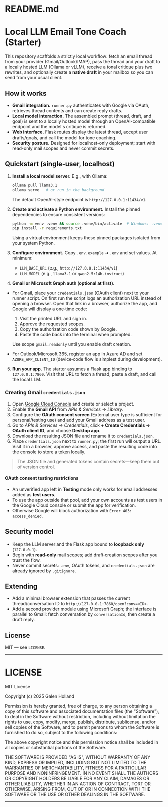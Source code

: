 # README.md

# Local LLM Email Tone Coach (Starter)

This repository scaffolds a strictly local workflow: fetch an email thread from your provider (Gmail/Outlook/IMAP), pass the thread and your draft to a locally hosted LLM (Ollama or vLLM), receive a tonal critique plus two rewrites, and optionally create a **native draft** in your mailbox so you can send from your usual client.

## How it works

* **Gmail integration.** `runner.py` authenticates with Google via OAuth, retrieves thread contents and can create reply drafts.
* **Local model interaction.** The assembled prompt (thread, draft, and goal) is sent to a locally hosted model through an OpenAI-compatible endpoint and the model's critique is returned.
* **Web interface.** Flask routes display the latest thread, accept user drafts/goals, and call the model for tone coaching.
* **Security posture.** Designed for localhost-only deployment; start with read-only mail scopes and never commit secrets.

## Quickstart (single‑user, localhost)

1. **Install a local model server.** E.g., with Ollama:

   ```bash
   ollama pull llama3.1
   ollama serve   # or run in the background
   ```

   The default OpenAI‑style endpoint is `http://127.0.0.1:11434/v1`.

2. **Create and activate a Python environment.** Install the pinned dependencies to ensure consistent versions:

   ```bash
   python -m venv .venv && source .venv/bin/activate  # Windows: .venv\Scripts\activate
   pip install -r requirements.txt
   ```

   Using a virtual environment keeps these pinned packages isolated from your system Python.

3. **Configure environment.** Copy `.env.example` ➜ `.env` and set values. At minimum:

   * `LLM_BASE_URL` (e.g., `http://127.0.0.1:11434/v1`)
   * `LLM_MODEL` (e.g., `llama3.1` or `qwen2.5:14b-instruct`)

4. **Gmail or Microsoft Graph auth (optional at first).**

  * For Gmail, place your `credentials.json` (OAuth client) next to your runner script. On first run the script logs an authorization URL instead of opening a browser. Open that link in a browser, authorize the app, and Google will display a one‑time code:

    1. Visit the printed URL and sign in.
    2. Approve the requested scopes.
    3. Copy the authorization code shown by Google.
    4. Paste the code back into the terminal when prompted.

    Use scope `gmail.readonly` until you enable draft creation.
   * For Outlook/Microsoft 365, register an app in Azure AD and set `AZURE_APP_CLIENT_ID` (device‑code flow is simplest during development).

5. **Run your app.** The starter assumes a Flask app binding to `127.0.0.1:7860`. Visit that URL to fetch a thread, paste a draft, and call the local LLM.

### Creating Gmail `credentials.json`

1. Open [Google Cloud Console](https://console.cloud.google.com/) and create or select a project.
2. Enable the **Gmail API** from *APIs & Services → Library*.
3. Configure the **OAuth consent screen** (External user type is sufficient for personal/testing use) and add your Gmail address as a test user.
4. Go to *APIs & Services → Credentials*, click **+ Create Credentials → OAuth client ID**, and choose **Desktop app**.
5. Download the resulting JSON file and rename it to `credentials.json`.
6. Place `credentials.json` next to `runner.py`; the first run will output a URL. Visit it in a browser, approve access, and paste the resulting code into the console to store a token locally.

> The JSON file and generated tokens contain secrets—keep them out of version control.

#### OAuth consent testing restrictions

* An unverified app left in **Testing** mode only works for email addresses added as **test users**.
* To use the app outside that pool, add your own accounts as test users in the Google Cloud console or submit the app for verification.
* Otherwise Google will block authorization with `Error 403: access_denied`.

## Security model

* Keep the LLM server and the Flask app bound to **loopback only** (`127.0.0.1`).
* Begin with **read‑only** mail scopes; add draft‑creation scopes after you trust the flow.
* Never commit secrets: `.env`, OAuth tokens, and `credentials.json` are already ignored by `.gitignore`.

## Extending

* Add a minimal browser extension that passes the current thread/conversation ID to `http://127.0.0.1:7860/open?conv=<ID>`.
* Add a second provider module using Microsoft Graph; the interface is parallel to Gmail: fetch conversation by `conversationId`, then create a draft reply.

## License

MIT — see `LICENSE`.

---

# LICENSE

MIT License

Copyright (c) 2025 Galen Holland

Permission is hereby granted, free of charge, to any person obtaining a copy
of this software and associated documentation files (the "Software"), to deal
in the Software without restriction, including without limitation the rights
to use, copy, modify, merge, publish, distribute, sublicense, and/or sell
copies of the Software, and to permit persons to whom the Software is
furnished to do so, subject to the following conditions:

The above copyright notice and this permission notice shall be included in all
copies or substantial portions of the Software.

THE SOFTWARE IS PROVIDED "AS IS", WITHOUT WARRANTY OF ANY KIND, EXPRESS OR
IMPLIED, INCLUDING BUT NOT LIMITED TO THE WARRANTIES OF MERCHANTABILITY,
FITNESS FOR A PARTICULAR PURPOSE AND NONINFRINGEMENT. IN NO EVENT SHALL THE
AUTHORS OR COPYRIGHT HOLDERS BE LIABLE FOR ANY CLAIM, DAMAGES OR OTHER
LIABILITY, WHETHER IN AN ACTION OF CONTRACT, TORT OR OTHERWISE, ARISING FROM,
OUT OF OR IN CONNECTION WITH THE SOFTWARE OR THE USE OR OTHER DEALINGS IN THE
SOFTWARE.

---
